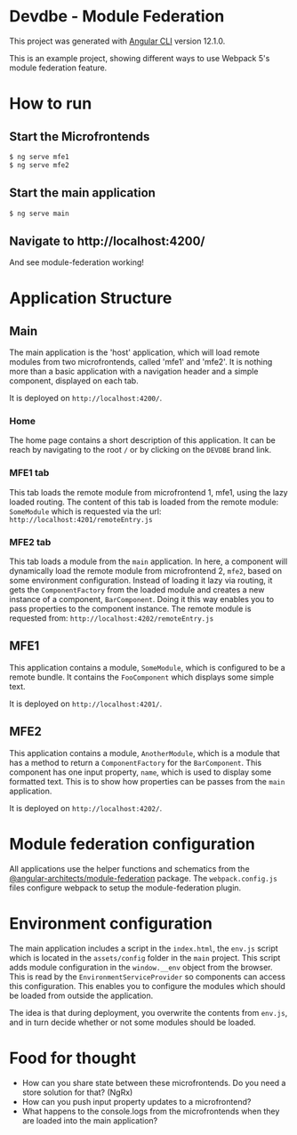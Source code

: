 # Devdbe - Module Federation

This project was generated with [Angular CLI](https://github.com/angular/angular-cli) version 12.1.0.

This is an example project, showing different ways to use Webpack 5's module federation feature.

# How to run
## Start the Microfrontends
```bash
$ ng serve mfe1
$ ng serve mfe2
```
## Start the main application
```bash
$ ng serve main
```
## Navigate to http://localhost:4200/
And see module-federation working!

# Application Structure
## Main
The main application is the 'host' application, which will load remote modules from two microfrontends, called 'mfe1' and 'mfe2'. It is nothing more than a basic application with a navigation header and a simple component, displayed on each tab.

It is deployed on `http://localhost:4200/`.

### Home
The home page contains a short description of this application. It can be reach by navigating to the root `/` or by clicking on the `DEVDBE` brand link.

### MFE1 tab
This tab loads the remote module from microfrontend 1, mfe1, using the lazy loaded routing. The content of this tab is loaded from the remote module: `SomeModule` which is requested via the url: `http://localhost:4201/remoteEntry.js`

### MFE2 tab
This tab loads a module from the `main` application. In here, a component will dynamically load the remote module from microfrontend 2, `mfe2`, based on some environment configuration. Instead of loading it lazy via routing, it gets the `ComponentFactory` from the loaded module and creates a new instance of a component, `BarComponent`. Doing it this way enables you to pass properties to the component instance. The remote module is requested from: `http://localhost:4202/remoteEntry.js`

## MFE1
This application contains a module, `SomeModule`, which is configured to be a remote bundle. It contains the `FooComponent` which displays some simple text.

It is deployed on `http://localhost:4201/`.

## MFE2
This application contains a module, `AnotherModule`, which is a module that has a method to return a `ComponentFactory` for the `BarComponent`. This component has one input property, `name`, which is used to display some formatted text. This is to show how properties can be passes from the `main` application.

It is deployed on `http://localhost:4202/`.

# Module federation configuration
All applications use the helper functions and schematics from the [@angular-architects/module-federation](https://github.com/angular-architects/module-federation-plugin) package.
The `webpack.config.js` files configure webpack to setup the module-federation plugin.

# Environment configuration
The main application includes a script in the `index.html`, the `env.js` script which is located in the `assets/config` folder in the `main` project. This script adds module configuration in the `window.__env` object from the browser. This is read by the `EnvironmentServiceProvider` so components can access this configuration. This enables you to configure the modules which should be loaded from outside the application. 

The idea is that during deployment, you overwrite the contents from `env.js`, and in turn decide whether or not some modules should be loaded.

# Food for thought
- How can you share state between these microfrontends. Do you need a store solution for that? (NgRx)
- How can you push input property updates to a microfrontend?
- What happens to the console.logs from the microfrontends when they are loaded into the main application?
